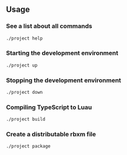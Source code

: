 ## Usage

### See a list about all commands

```bash
./project help
```

### Starting the development environment

```bash
./project up
```

### Stopping the development environment

```bash
./project down
```

### Compiling TypeScript to Luau

```bash
./project build
```

### Create a distributable rbxm file

```bash
./project package
```
